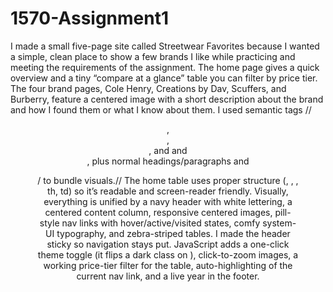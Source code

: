 # 1570-Assignment1
I made a small five-page site called Streetwear Favorites because I wanted a simple, clean place to show a few brands I like while practicing and meeting the requirements of the assignment. The home page gives a quick overview and a tiny “compare at a glance” table you can filter by price tier. The four brand pages, Cole Henry, Creations by Dav, Scuffers, and Burberry, feature a centered image with a short description about the brand and how I found them or what I know about them. 
I used semantic tags
// <header>, <nav>, <main>, and and <footer>, plus normal headings/paragraphs and <figure>/<img> to bundle visuals.// 
The home table uses proper structure (<caption>, <thead>, <tbody>, th, td) so it’s readable and screen-reader friendly. Visually, everything is unified by a navy header with white lettering, a centered content column, responsive centered images, pill-style nav links with hover/active/visited states, comfy system-UI typography, and zebra-striped tables. 
I made the header sticky so navigation stays put. JavaScript adds a one-click theme toggle (it flips a dark class on <body>), click-to-zoom images, a working price-tier filter for the table, auto-highlighting of the current nav link, and a live year in the footer. 
